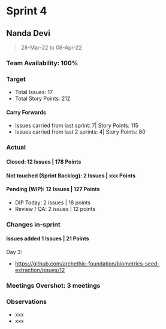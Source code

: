 # Sprint 4

## Nanda Devi

> 28-Mar-22 to 08-Apr-22

### Team Availability: 100%

### Target
- Total Issues: 17
- Total Story Points: 212

#### Carry Forwards
- Issues carried from last sprint: 7| Story Points: 115
- Issues carried from last 2 sprints: 4| Story Points: 80


### Actual

#### Closed: 12 Issues | 178 Points

#### Not touched (Sprint Backlog): 2 Issues | xxx Points

#### Pending (WIP): 12 Issues | 127 Points
- DIP Today: 2 issues | 18 points
- Review / QA: 2 issues | 12 points

### Changes in-sprint

#### Issues added 1 Issues | 21 Points

Day 3:
- https://github.com/archethic-foundation/biometrics-seed-extraction/issues/12


### Meetings Overshot: 3 meetings

### Observations
- xxx
- xxx

